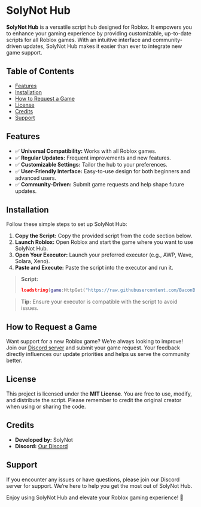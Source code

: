 # SolyNot Hub

**SolyNot Hub** is a versatile script hub designed for Roblox. It empowers you to enhance your gaming experience by providing customizable, up-to-date scripts for all Roblox games. With an intuitive interface and community-driven updates, SolyNot Hub makes it easier than ever to integrate new game support.

## Table of Contents
- [Features](#features)
- [Installation](#installation)
- [How to Request a Game](#how-to-request-a-game)
- [License](#license)
- [Credits](#credits)
- [Support](#support)

## Features
- ✅ **Universal Compatibility:** Works with all Roblox games.
- ✅ **Regular Updates:** Frequent improvements and new features.
- ✅ **Customizable Settings:** Tailor the hub to your preferences.
- ✅ **User-Friendly Interface:** Easy-to-use design for both beginners and advanced users.
- ✅ **Community-Driven:** Submit game requests and help shape future updates.

## Installation
Follow these simple steps to set up SolyNot Hub:

1. **Copy the Script:** Copy the provided script from the code section below.
2. **Launch Roblox:** Open Roblox and start the game where you want to use SolyNot Hub.
3. **Open Your Executor:** Launch your preferred executor (e.g., AWP, Wave, Solara, Xeno).
4. **Paste and Execute:** Paste the script into the executor and run it.

> **Script:**
> ```lua
> loadstring(game:HttpGet("https://raw.githubusercontent.com/BaconBABA/SolyNotHub/refs/heads/main/loader.lua"))()
> ```

> **Tip:** Ensure your executor is compatible with the script to avoid issues.

## How to Request a Game
Want support for a new Roblox game? We’re always looking to improve! Join our [Discord server](https://discord.gg/8pJCFW8cpG) and submit your game request. Your feedback directly influences our update priorities and helps us serve the community better.

## License
This project is licensed under the **MIT License**. You are free to use, modify, and distribute the script. Please remember to credit the original creator when using or sharing the code.

## Credits
- **Developed by:** SolyNot
- **Discord:** [Our Discord](https://discord.gg/8pJCFW8cpG)

## Support
If you encounter any issues or have questions, please join our Discord server for support. We’re here to help you get the most out of SolyNot Hub.

Enjoy using SolyNot Hub and elevate your Roblox gaming experience! 🚀
